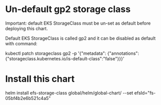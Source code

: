 # Un-default gp2 storage class

Important: default EKS StorageClass must be un-set as default before deploying this chart.

Default EKS StorageClass is called gp2 and it can be disabled as default with command:

kubectl patch storageclass gp2 -p '{"metadata": {"annotations":{"storageclass.kubernetes.io/is-default-class":"false"}}}'

# Install this chart

helm install efs-storage-class  global/helm/global-chart/ --set efsId="fs-05bf4b2e6b521c4a5"
